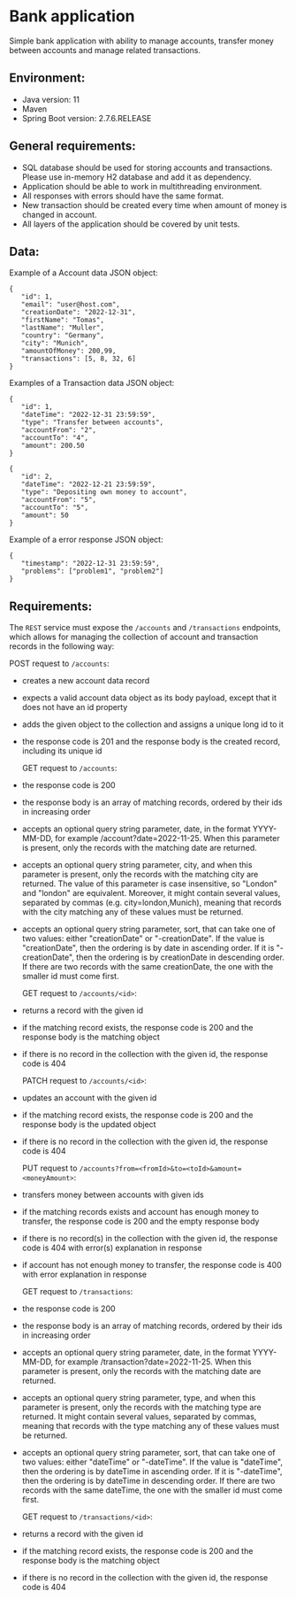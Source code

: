 # Bank application
Simple bank application with ability to manage accounts, transfer money between accounts and manage related transactions.

## Environment:
- Java version: 11
- Maven
- Spring Boot version: 2.7.6.RELEASE

## General requirements:
- SQL database should be used for storing accounts and transactions. Please use in-memory H2 database and add it as dependency.
- Application should be able to work in multithreading environment.
- All responses with errors should have the same format.
- New transaction should be created every time when amount of money is changed in account.
- All layers of the application should be covered by unit tests.

## Data:
Example of a Account data JSON object:
```
{
   "id": 1,
   "email": "user@host.com",
   "creationDate": "2022-12-31",
   "firstName": "Tomas",
   "lastName": "Muller",
   "country": "Germany",
   "city": "Munich",
   "amountOfMoney": 200,99,
   "transactions": [5, 8, 32, 6]
}
```

Examples of a Transaction data JSON object:
```
{
   "id": 1,
   "dateTime": "2022-12-31 23:59:59",
   "type": "Transfer between accounts",
   "accountFrom": "2",
   "accountTo": "4",
   "amount": 200.50
}

{
   "id": 2,
   "dateTime": "2022-12-21 23:59:59",
   "type": "Depositing own money to account",
   "accountFrom": "5",
   "accountTo": "5",
   "amount": 50
}
```

Example of a error response JSON object:
```
{
   "timestamp": "2022-12-31 23:59:59",
   "problems": ["problem1", "problem2"]
}
```

## Requirements:
The `REST` service must expose the `/accounts` and `/transactions` endpoints, which allows for managing the collection of account and transaction records in the following way:


POST request to `/accounts`:

- creates a new account data record
- expects a valid account data object as its body payload, except that it does not have an id property
- adds the given object to the collection and assigns a unique long id to it
- the response code is 201 and the response body is the created record, including its unique id


  GET request to `/accounts`:

- the response code is 200
- the response body is an array of matching records, ordered by their ids in increasing order
- accepts an optional query string parameter, date, in the format YYYY-MM-DD, for example /account?date=2022-11-25. When this parameter is present, only the records with the matching date are returned.
- accepts an optional query string parameter, city, and when this parameter is present, only the records with the matching city are returned. The value of this parameter is case insensitive, so "London" and "london" are equivalent. Moreover, it might contain several values, separated by commas (e.g. city=london,Munich), meaning that records with the city matching any of these values must be returned.
- accepts an optional query string parameter, sort, that can take one of two values: either "creationDate" or "-creationDate". If the value is "creationDate", then the ordering is by date in ascending order. If it is "-creationDate", then the ordering is by creationDate in descending order. If there are two records with the same creationDate, the one with the smaller id must come first.


  GET request to `/accounts/<id>`:

- returns a record with the given id
- if the matching record exists, the response code is 200 and the response body is the matching object
- if there is no record in the collection with the given id, the response code is 404


  PATCH request to `/accounts/<id>`:

- updates an account with the given id
- if the matching record exists, the response code is 200 and the response body is the updated object
- if there is no record in the collection with the given id, the response code is 404


  PUT request to `/accounts?from=<fromId>&to=<toId>&amount=<moneyAmount>`:

- transfers money between accounts with given ids
- if the matching records exists and account has enough money to transfer, the response code is 200 and the empty response body
- if there is no record(s) in the collection with the given id, the response code is 404 with error(s) explanation in response
- if account has not enough money to transfer, the response code is 400 with error explanation in response


  GET request to `/transactions`:

- the response code is 200
- the response body is an array of matching records, ordered by their ids in increasing order
- accepts an optional query string parameter, date, in the format YYYY-MM-DD, for example /transaction?date=2022-11-25. When this parameter is present, only the records with the matching date are returned.
- accepts an optional query string parameter, type, and when this parameter is present, only the records with the matching type are returned. It might contain several values, separated by commas, meaning that records with the type matching any of these values must be returned.
- accepts an optional query string parameter, sort, that can take one of two values: either "dateTime" or "-dateTime". If the value is "dateTime", then the ordering is by dateTime in ascending order. If it is "-dateTime", then the ordering is by dateTime in descending order. If there are two records with the same dateTime, the one with the smaller id must come first.



  GET request to `/transactions/<id>`:

- returns a record with the given id
- if the matching record exists, the response code is 200 and the response body is the matching object
- if there is no record in the collection with the given id, the response code is 404